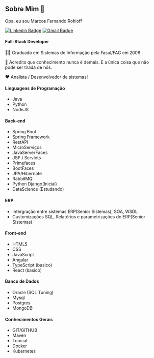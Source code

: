 ## Sobre Mim 👋

Opa, eu sou Marcos Fernando Rohloff

[![Linkedin Badge](https://img.shields.io/badge/-Marcos%20Fernando%20Rohloff-blue?style=flat-square&logo=Linkedin&logoColor=white&link=https://www.linkedin.com/in/marcos-fernando-8932b493/)](https://www.linkedin.com/in/marcos-fernando-8932b493/) 
[![Gmail Badge](https://img.shields.io/badge/-marcos.fersh@gmail.com-red?style=flat-square&logo=Gmail&logoColor=white&link=mailto:marcos.fersh@gmail.com)](mailto:marcos.fersh@gmail.com)

#### Full-Stack Developer

👩‍🎓 Graduado em Sistemas de Informação pela Fasul/FAG em 2008

🧠 Acredito que conhecimento nunca é demais. E a única coisa que não pode ser tirada de nós.

❤️ Analista / Desenvolvedor de sistemas!

#### Linguagens de Programação

- Java
- Python
- NodeJS


#### Back-end

- Spring Boot
- Spring Framework
- RestAPI
- MicroServiços
- JavaServerFaces
- JSP / Servlets
- Primefaces
- BootFaces
- JPA/Hibernate
- RabbitMQ
- Python Django(Inicial)
- DataScience (Estudando)

#### ERP
 - Intergração entre sistemas ERP(Senior Sistemas), SOA, WSDL
 - Customizações SQL, Relatórios e parametrizações do ERP(Senior Sistemas)

#### Front-end

- HTML5
- CSS
- JavaScript
- Angular
- TypeScript (basico)
- React (basico)

#### Banco de Dados

- Oracle (SQL Tuning)
- Mysql
- Postgres
- MongoDB

#### Conhecimentos Gerais
- GIT/GITHUB
- Maven
- Tomcat
- Docker
- Kubernetes

